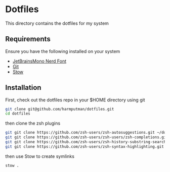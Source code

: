# Dotfiles

This directory contains the dotfiles for my system

## Requirements

Ensure you have the following installed on your system

- [JetBrainsMono Nerd Font](https://www.nerdfonts.com/font-downloads)
- [Git](https://git-scm.com/)
- [Stow](https://www.gnu.org/software/stow/)

## Installation

First, check out the dotfiles repo in your $HOME directory using git

```bash
git clone git@github.com/harmputman/dotfiles.git
cd dotfiles
```

then clone the zsh plugins

```bash
git git clone https://github.com/zsh-users/zsh-autosuggestions.git ~/dotfiles/.zsh/zsh-autosuggestions
git git clone https://github.com/zsh-users/zsh-users/zsh-completions.git ~/dotfiles/.zsh/zsh-users/zsh-completions
git git clone https://github.com/zsh-users/zsh-history-substring-search.git ~/dotfiles/.zsh/zsh-history-substring-search
git git clone https://github.com/zsh-users/zsh-syntax-highlighting.git ~/dotfiles/.zsh/zsh-syntax-highlighting
```

then use Stow to create symlinks

```bash
stow .
```
